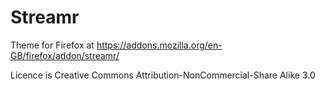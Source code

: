 # Streamr

Theme for Firefox at https://addons.mozilla.org/en-GB/firefox/addon/streamr/

Licence is Creative Commons Attribution-NonCommercial-Share Alike 3.0
